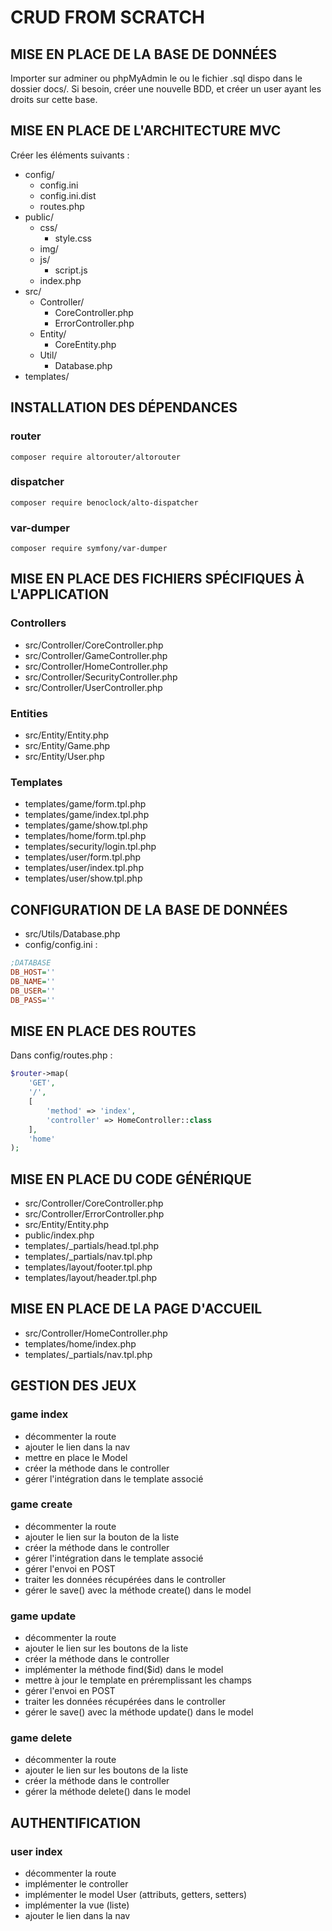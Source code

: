 # CRUD FROM SCRATCH

## MISE EN PLACE DE LA BASE DE DONNÉES

Importer sur adminer ou phpMyAdmin le ou le fichier .sql dispo dans le dossier docs/. Si besoin, créer une nouvelle BDD, et créer un user ayant les droits sur cette base.

## MISE EN PLACE DE L'ARCHITECTURE MVC

Créer les éléments suivants :
- config/
    - config.ini
    - config.ini.dist
    - routes.php
- public/
    - css/
        - style.css
    - img/
    - js/
        - script.js
    - index.php
- src/
    - Controller/
        - CoreController.php
        - ErrorController.php
    - Entity/
        - CoreEntity.php
    - Util/
        - Database.php
- templates/

## INSTALLATION DES DÉPENDANCES

### router

```SH
composer require altorouter/altorouter
```

### dispatcher

```SH
composer require benoclock/alto-dispatcher
```

### var-dumper

```SH
composer require symfony/var-dumper
```

## MISE EN PLACE DES FICHIERS SPÉCIFIQUES À L'APPLICATION

### Controllers

- src/Controller/CoreController.php
- src/Controller/GameController.php
- src/Controller/HomeController.php
- src/Controller/SecurityController.php
- src/Controller/UserController.php

### Entities

- src/Entity/Entity.php
- src/Entity/Game.php
- src/Entity/User.php

### Templates

- templates/game/form.tpl.php
- templates/game/index.tpl.php
- templates/game/show.tpl.php
- templates/home/form.tpl.php
- templates/security/login.tpl.php
- templates/user/form.tpl.php
- templates/user/index.tpl.php
- templates/user/show.tpl.php

## CONFIGURATION DE LA BASE DE DONNÉES

- src/Utils/Database.php
- config/config.ini :
```INI
;DATABASE
DB_HOST=''
DB_NAME=''
DB_USER=''
DB_PASS=''
```

## MISE EN PLACE DES ROUTES

Dans config/routes.php :
```PHP
$router->map(
    'GET',
    '/',
    [
        'method' => 'index',
        'controller' => HomeController::class
    ],
    'home'
);
```

## MISE EN PLACE DU CODE GÉNÉRIQUE

- src/Controller/CoreController.php
- src/Controller/ErrorController.php
- src/Entity/Entity.php
- public/index.php
- templates/_partials/head.tpl.php
- templates/_partials/nav.tpl.php
- templates/layout/footer.tpl.php
- templates/layout/header.tpl.php

## MISE EN PLACE DE LA PAGE D'ACCUEIL

- src/Controller/HomeController.php
- templates/home/index.php
- templates/_partials/nav.tpl.php

## GESTION DES JEUX

### game index

- décommenter la route
- ajouter le lien dans la nav
- mettre en place le Model
- créer la méthode dans le controller
- gérer l'intégration dans le template associé

### game create

- décommenter la route
- ajouter le lien sur la bouton de la liste
- créer la méthode dans le controller
- gérer l'intégration dans le template associé
- gérer l'envoi en POST
- traiter les données récupérées dans le controller
- gérer le save() avec la méthode create() dans le model

### game update

- décommenter la route
- ajouter le lien sur les boutons de la liste
- créer la méthode dans le controller
- implémenter la méthode find($id) dans le model
- mettre à jour le template en préremplissant les champs
- gérer l'envoi en POST
- traiter les données récupérées dans le controller
- gérer le save() avec la méthode update() dans le model

### game delete

- décommenter la route
- ajouter le lien sur les boutons de la liste
- créer la méthode dans le controller
- gérer la méthode delete() dans le model

## AUTHENTIFICATION

### user index

- décommenter la route
- implémenter le controller
- implémenter le model User (attributs, getters, setters)
- implémenter la vue (liste)
- ajouter le lien dans la nav
